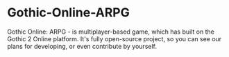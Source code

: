 # Gothic-Online-ARPG

Gothic Online: ARPG - is multiplayer-based game, which has built on the Gothic 2 Online platform. It's fully open-source project, so you can see our plans for developing, or even contribute by yourself.

